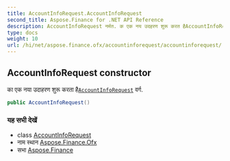 ```yaml
---
title: AccountInfoRequest.AccountInfoRequest
second_title: Aspose.Finance for .NET API Reference
description: AccountInfoRequest नर्मत. क एक नय उदहरण शुरू करत हैAccountInfoRequest वर्ग.
type: docs
weight: 10
url: /hi/net/aspose.finance.ofx/accountinforequest/accountinforequest/
---
```

## AccountInfoRequest constructor

का एक नया उदाहरण शुरू करता है[`AccountInfoRequest`](../) वर्ग.

```csharp
public AccountInfoRequest()
```

### यह सभी देखें

* class [AccountInfoRequest](../)
* नाम स्थान [Aspose.Finance.Ofx](../../accountinforequest/)
* सभा [Aspose.Finance](../../../)


